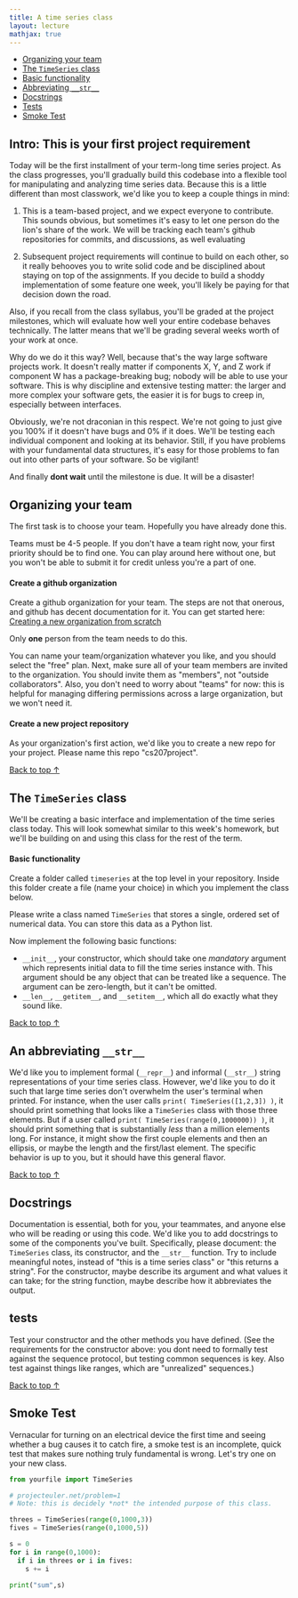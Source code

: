 ```yaml
---
title: A time series class
layout: lecture
mathjax: true
---
```


 - [Organizing your team](#team)
 - [The `TimeSeries` class](#ts_class)
  - [Basic functionality](#basics)
  - [Abbreviating `__str__`](#str)
 - [Docstrings](#docstrings)
 - [Tests](#tests)
 - [Smoke Test](#test)

## Intro: This is your first project requirement
Today will be the first installment of your term-long time series project.
As the class progresses, you'll gradually build this codebase into a flexible tool for manipulating and analyzing time series data.
Because this is a little different than most classwork, we'd like you to keep a couple things in mind:

 1.  This is a team-based project, and we expect everyone to contribute. This sounds obvious, but sometimes it's easy to let one person do the lion's share of the work. We will be tracking each team's github repositories for commits, and discussions, as well evaluating

 2. Subsequent project requirements will continue to build on each other, so it really behooves you to write solid code and be disciplined about staying on top of the assignments. If you decide to build a shoddy implementation of some feature one week, you'll likely be paying for that decision down the road.

Also, if you recall from the class syllabus, you'll be graded at the project milestones, which will evaluate how well your entire codebase behaves technically.
The latter means that we'll be grading several weeks worth of your work at once.

Why do we do it this way?
Well, because that's the way large software projects work.
It doesn't really matter if components X, Y, and Z work if component W has a package-breaking bug; nobody will be able to use your software.
This is why discipline and extensive testing matter: the larger and more complex your software gets, the easier it is for bugs to creep in, especially between interfaces.

Obviously, we're not draconian in this respect.
We're not going to just give you 100% if it doesn't have bugs and 0% if it does.
We'll be testing each individual component and looking at its behavior.
Still, if you have problems with your fundamental data structures, it's easy for those problems to fan out into other parts of your software.
So be vigilant!

And finally **dont wait** until the milestone is due. It will be a disaster!

<a name='q1'></a>
## Organizing your team
The first task is to choose your team. Hopefully you have already done this.

Teams must be 4-5 people.
If you don't have a team right now, your first priority should be to find one.
You can play around here without one, but you won't be able to submit it for credit unless you're a part of one.

#### Create a github organization
Create a github organization for your team.
The steps are not that onerous, and github has decent documentation for it.
You can get started here: [Creating a new organization from scratch](https://help.github.com/articles/creating-a-new-organization-from-scratch/)

Only **one** person from the team needs to do this.

You can name your team/organization whatever you like, and you should select the "free" plan.
Next, make sure all of your team members are invited to the organization.
You should invite them as "members", not "outside collaborators".
Also, you don't need to worry about "teams" for now: this is helpful for managing differing permissions across a large organization, but we won't need it.

#### Create a new project repository
As your organization's first action, we'd like you to create a new repo for your project.
Please name this repo "cs207project".


[Back to top &uarr;](#)

<a name='ts_class'></a>
## The `TimeSeries` class
We'll be creating a basic interface and implementation of the time series class today.
This will look somewhat similar to this week's homework, but we'll be building on and using this class for the rest of the term.

<a name='basics'></a>
#### Basic functionality

Create a folder called `timeseries` at the top level in your repository. Inside this folder create a file (name your choice) in which you implement the class below.

Please write a class named `TimeSeries` that stores a single, ordered set of numerical data.
You can store this data as a Python list.

Now implement the following basic functions:

 - `__init__`, your constructor, which should take one *mandatory* argument which represents initial data to fill the time series instance with. This argument should be any object that can be treated like a sequence. The argument can be zero-length, but it can't be omitted.
 - `__len__`, `__getitem__`, and `__setitem__`, which all do exactly what they sound like.

[Back to top &uarr;](#)

<a name='str'></a>
## An abbreviating `__str__`
We'd like you to implement formal (`__repr__`) and informal (`__str__`) string representations of your time series class.
However, we'd like you to do it such that large time series don't overwhelm the user's terminal when printed.
For instance, when the user calls `print( TimeSeries([1,2,3]) )`, it should print something that looks like a `TimeSeries` class with those three elements.
But if a user called `print( TimeSeries(range(0,1000000)) )`, it should print something that is substantially *less* than a million elements long.
For instance, it might show the first couple elements and then an ellipsis, or maybe the length and the first/last element.
The specific behavior is up to you, but it should have this general flavor.


[Back to top &uarr;](#)

<a name='docstrings'></a>
## Docstrings
Documentation is essential, both for you, your teammates, and anyone else who will be reading or using this code.
We'd like you to add docstrings to some of the components you've built.
Specifically, please document: the `TimeSeries` class, its constructor, and the `__str__` function.
Try to include meaningful notes, instead of "this is a time series class" or "this returns a string".
For the constructor, maybe describe its argument and what values it can take; for the string function, maybe describe how it abbreviates the output.

<a name='tests'></a>
## tests

Test your constructor and the other methods you have defined. (See the requirements for the constructor above: you dont need to formally test against the sequence protocol, but testing common sequences is key. Also test against things like ranges, which are "unrealized" sequences.)

[Back to top &uarr;](#)

<a name='test'></a>
## Smoke Test
Vernacular for turning on an electrical device the first time and seeing whether a bug causes it to catch fire, a smoke test is an incomplete, quick test that makes sure nothing truly fundamental is wrong.
Let's try one on your new class.

```python
from yourfile import TimeSeries

# projecteuler.net/problem=1
# Note: this is decidely *not* the intended purpose of this class.

threes = TimeSeries(range(0,1000,3))
fives = TimeSeries(range(0,1000,5))

s = 0
for i in range(0,1000):
  if i in threes or i in fives:
    s += i

print("sum",s)
```
